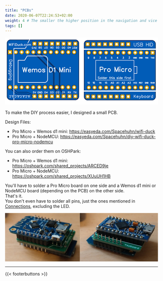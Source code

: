 ```yaml
---
title: "PCBs"
date: 2020-06-07T22:24:53+02:00
weight: 4 # The smaller the higher position in the navigation and vice versa
tags: []
---
```


![Preview of Pro Micro + Wemos d1 mini PCB](/media/wifi_duck/pcbs.jpg?height=300px)

To make the DIY process easier, I designed a small PCB.  

Design Files:  
* Pro Micro + Wemos d1 mini: https://easyeda.com/Spacehuhn/wifi-duck
* Pro Micro + NodeMCU: https://easyeda.com/Spacehuhn/diy-wifi-duck-pro-micro-nodemcu

You can also order them on OSHPark:
* Pro Micro + Wemos d1 mini: https://oshpark.com/shared_projects/ARCED9je
* Pro Micro + NodeMCU: https://oshpark.com/shared_projects/XUuUH1HB

You'll have to solder a Pro Micro board on one side and a Wemos d1 mini
or NodeMCU board (depending on the PCB) on the other side.  
That's it.  
You don't even have to solder all pins,
just the ones mentioned in [Connections](#connections), excluding the LED.

![Soldered PCB](/media/wifi_duck/pcbs_soldered.jpg?height=300px)

---

{{< footerbuttons >}}